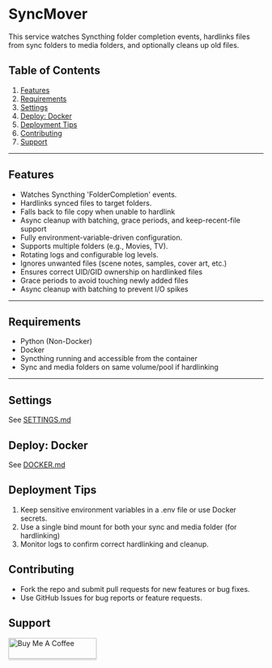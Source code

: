 # SyncMover

This service watches Syncthing folder completion events, hardlinks files from sync folders to media folders, and optionally cleans up old files.

Table of Contents
------

1. [Features](#Features)
2. [Requirements](#Requirements)
3. [Settings](#Settings)
4. [Deploy: Docker](#Docker)
5. [Deployment Tips](#Deploy)
6. [Contributing](#Contributing)
7. [Support](#Coffee)

---

<a name="Features"/>

## Features

- Watches Syncthing 'FolderCompletion' events.
- Hardlinks synced files to target folders.
- Falls back to file copy when unable to hardlink
- Async cleanup with batching, grace periods, and keep-recent-file support
- Fully environment-variable-driven configuration.
- Supports multiple folders (e.g., Movies, TV).
- Rotating logs and configurable log levels.
- Ignores unwanted files (scene notes, samples, cover art, etc.)
- Ensures correct UID/GID ownership on hardlinked files
- Grace periods to avoid touching newly added files
- Async cleanup with batching to prevent I/O spikes

---

<a name="Requirements"/>

## Requirements

- Python (Non-Docker)
- Docker
- Syncthing running and accessible from the container  
- Sync and media folders on same volume/pool if hardlinking

---

<a name="Settings"/>

## Settings

See [SETTINGS.md](SETTINGS.md)

<a name="Docker"/>

## Deploy: Docker

See [DOCKER.md](DOCKER.md)

<a name="Deploy"/>

## Deployment Tips
1. Keep sensitive environment variables in a .env file or use Docker secrets.
2. Use a single bind mount for both your sync and media folder (for hardlinking)
3. Monitor logs to confirm correct hardlinking and cleanup.

<a name="Contributing"/>

## Contributing
- Fork the repo and submit pull requests for new features or bug fixes.
- Use GitHub Issues for bug reports or feature requests.

<a name="Support"/>

## Support

<a href="https://buymeacoffee.com/lebowski89" target="_blank"><img src="https://www.buymeacoffee.com/assets/img/custom_images/orange_img.png" alt="Buy Me A Coffee" style="height: 41px !important;width: 174px !important;box-shadow: 0px 3px 2px 0px rgba(190, 190, 190, 0.5) !important;-webkit-box-shadow: 0px 3px 2px 0px rgba(190, 190, 190, 0.5) !important;" ></a>